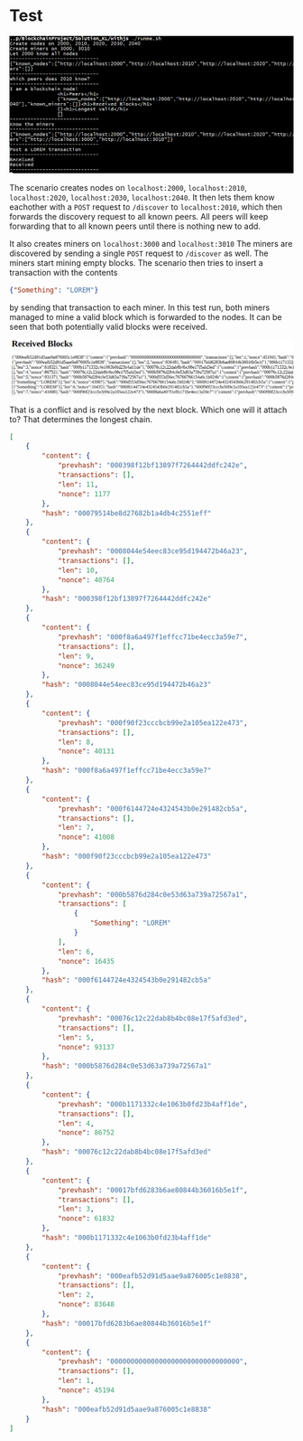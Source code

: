 # Test

![screenshot](screenshot.png)

The scenario creates nodes on `localhost:2000`, `localhost:2010`,
`localhost:2020`, `localhost:2030`, `localhost:2040`.
It then lets them know eachother with a `POST` request to `/discover`
to `localhost:2010`, which then forwards the discovery request to all
known peers. All peers will keep forwarding that to all known peers
until there is nothing new to add.

It also creates miners on `localhost:3000` and `localhost:3010`
The miners are discovered by sending a single `POST` request to `/discover`
as well. The miners start mining empty blocks.
The scenario then tries to insert a transaction with the contents

```json
{"Something": "LOREM"}
```

by sending that transaction to each miner. In this test run, both
miners managed to mine a valid block which is forwarded to the nodes.
It can be seen that both potentially valid blocks were received.

![conflict](conflict.png)

That is a conflict and is resolved by the next block. Which one
will it attach to? That determines the longest chain.



```json
[
    {
        "content": {
            "prevhash": "000398f12bf13897f7264442ddfc242e",
            "transactions": [],
            "len": 11,
            "nonce": 1177
        },
        "hash": "00079514be8d27682b1a4db4c2551eff"
    },
    {
        "content": {
            "prevhash": "0008044e54eec83ce95d194472b46a23",
            "transactions": [],
            "len": 10,
            "nonce": 40764
        },
        "hash": "000398f12bf13897f7264442ddfc242e"
    },
    {
        "content": {
            "prevhash": "000f8a6a497f1effcc71be4ecc3a59e7",
            "transactions": [],
            "len": 9,
            "nonce": 36249
        },
        "hash": "0008044e54eec83ce95d194472b46a23"
    },
    {
        "content": {
            "prevhash": "000f90f23cccbcb99e2a105ea122e473",
            "transactions": [],
            "len": 8,
            "nonce": 40131
        },
        "hash": "000f8a6a497f1effcc71be4ecc3a59e7"
    },
    {
        "content": {
            "prevhash": "000f6144724e4324543b0e291482cb5a",
            "transactions": [],
            "len": 7,
            "nonce": 41008
        },
        "hash": "000f90f23cccbcb99e2a105ea122e473"
    },
    {
        "content": {
            "prevhash": "000b5876d284c0e53d63a739a72567a1",
            "transactions": [
                {
                    "Something": "LOREM"
                }
            ],
            "len": 6,
            "nonce": 16435
        },
        "hash": "000f6144724e4324543b0e291482cb5a"
    },
    {
        "content": {
            "prevhash": "00076c12c22dab8b4bc08e17f5afd3ed",
            "transactions": [],
            "len": 5,
            "nonce": 93137
        },
        "hash": "000b5876d284c0e53d63a739a72567a1"
    },
    {
        "content": {
            "prevhash": "000b1171332c4e1063b0fd23b4aff1de",
            "transactions": [],
            "len": 4,
            "nonce": 86752
        },
        "hash": "00076c12c22dab8b4bc08e17f5afd3ed"
    },
    {
        "content": {
            "prevhash": "00017bfd6283b6ae80844b36016b5e1f",
            "transactions": [],
            "len": 3,
            "nonce": 61832
        },
        "hash": "000b1171332c4e1063b0fd23b4aff1de"
    },
    {
        "content": {
            "prevhash": "000eafb52d91d5aae9a876005c1e8838",
            "transactions": [],
            "len": 2,
            "nonce": 83648
        },
        "hash": "00017bfd6283b6ae80844b36016b5e1f"
    },
    {
        "content": {
            "prevhash": "00000000000000000000000000000000",
            "transactions": [],
            "len": 1,
            "nonce": 45194
        },
        "hash": "000eafb52d91d5aae9a876005c1e8838"
    }
]
```
